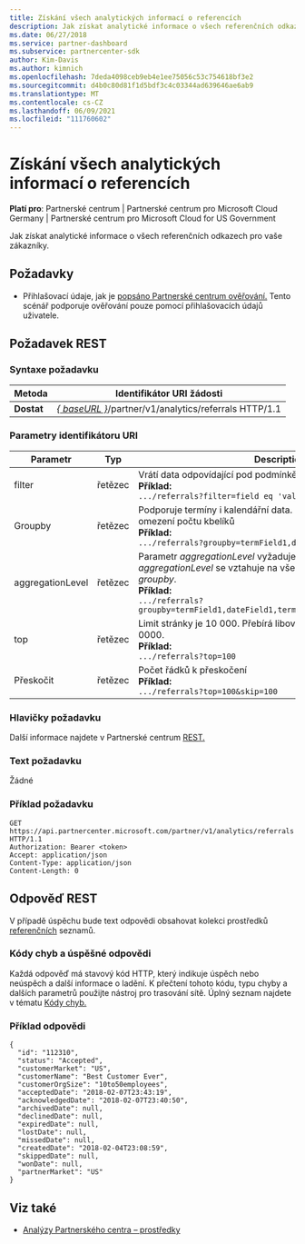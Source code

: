 ```yaml
---
title: Získání všech analytických informací o referencích
description: Jak získat analytické informace o všech referenčních odkazech
ms.date: 06/27/2018
ms.service: partner-dashboard
ms.subservice: partnercenter-sdk
author: Kim-Davis
ms.author: kimnich
ms.openlocfilehash: 7deda4098ceb9eb4e1ee75056c53c754618bf3e2
ms.sourcegitcommit: d4b0c80d81f1d5bdf3c4c03344ad639646ae6ab9
ms.translationtype: MT
ms.contentlocale: cs-CZ
ms.lasthandoff: 06/09/2021
ms.locfileid: "111760602"
---
```

# <a name="get-all-referrals-analytics-information"></a>Získání všech analytických informací o referencích

**Platí pro**: Partnerské centrum | Partnerské centrum pro Microsoft Cloud Germany | Partnerské centrum pro Microsoft Cloud for US Government

Jak získat analytické informace o všech referenčních odkazech pro vaše zákazníky.

## <a name="prerequisites"></a>Požadavky

- Přihlašovací údaje, jak je [popsáno Partnerské centrum ověřování.](partner-center-authentication.md) Tento scénář podporuje ověřování pouze pomocí přihlašovacích údajů uživatele.

## <a name="rest-request"></a>Požadavek REST

### <a name="request-syntax"></a>Syntaxe požadavku

| Metoda  | Identifikátor URI žádosti |
|---------|-------------|
| **Dostat** | [*\{ baseURL \}*](partner-center-rest-urls.md)/partner/v1/analytics/referrals HTTP/1.1 |

### <a name="uri-parameters"></a>Parametry identifikátoru URI

| Parametr | Typ | Description |
|-----------|------|-------------|
| filter | řetězec | Vrátí data odpovídající pod podmínkě filtru.</br> **Příklad:**</br>  `.../referrals?filter=field eq 'value'` |
| Groupby | řetězec | Podporuje termíny i kalendářní data. Logika krátkého okruhu pro omezení počtu kbelíků</br> **Příklad:**</br>  `.../referrals?groupby=termField1,dateField1,termField2` |
| aggregationLevel | řetězec | Parametr *aggregationLevel* vyžaduje *parametr groupby*. Parametr *aggregationLevel* se vztahuje na všechna pole data, která jsou v *groupby*.</br> **Příklad:**</br> `.../referrals?groupby=termField1,dateField1,termField2&aggregationLevel=day` |
| top | řetězec | Limit stránky je 10 000. Přebírá libovolnou hodnotu menší než 1 0000.</br> **Příklad:**</br> `.../referrals?top=100`</br> |
| Přeskočit | řetězec | Počet řádků k přeskočení</br> **Příklad:**</br>  `.../referrals?top=100&skip=100` |

### <a name="request-headers"></a>Hlavičky požadavku

Další informace najdete v Partnerské centrum [REST.](headers.md)

### <a name="request-body"></a>Text požadavku

Žádné

### <a name="request-example"></a>Příklad požadavku

```http
GET https://api.partnercenter.microsoft.com/partner/v1/analytics/referrals HTTP/1.1
Authorization: Bearer <token>
Accept: application/json
Content-Type: application/json
Content-Length: 0
```

## <a name="rest-response"></a>Odpověď REST

V případě úspěchu bude text odpovědi obsahovat kolekci prostředků [referenčních](partner-center-analytics-resources.md#referrals-resource) seznamů.

### <a name="response-success-and-error-codes"></a>Kódy chyb a úspěšné odpovědi

Každá odpověď má stavový kód HTTP, který indikuje úspěch nebo neúspěch a další informace o ladění. K přečtení tohoto kódu, typu chyby a dalších parametrů použijte nástroj pro trasování sítě. Úplný seznam najdete v tématu [Kódy chyb.](error-codes.md)

### <a name="response-example"></a>Příklad odpovědi

```http
{
  "id": "112310",
  "status": "Accepted",
  "customerMarket": "US",
  "customerName": "Best Customer Ever",
  "customerOrgSize": "10to50employees",
  "acceptedDate": "2018-02-07T23:43:19",
  "acknowledgedDate": "2018-02-07T23:40:50",
  "archivedDate": null,
  "declinedDate": null,
  "expiredDate": null,
  "lostDate": null,
  "missedDate": null,
  "createdDate": "2018-02-04T23:08:59",
  "skippedDate": null,
  "wonDate": null,
  "partnerMarket": "US"
}
```

## <a name="see-also"></a>Viz také

- [Analýzy Partnerského centra – prostředky](partner-center-analytics-resources.md)
